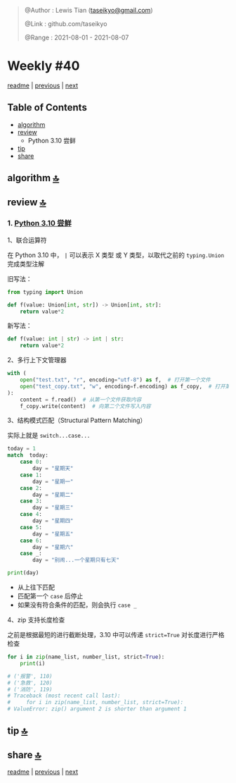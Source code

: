 > @Author  : Lewis Tian (taseikyo@gmail.com)
>
> @Link    : github.com/taseikyo
>
> @Range   : 2021-08-01 - 2021-08-07

# Weekly #40

[readme](../README.md) | [previous](202107W5.md) | [next](202108W2.md)

## Table of Contents

- [algorithm](#algorithm-)
- [review](#review-)
    - Python 3.10 尝鲜
- [tip](#tip-)
- [share](#share-)

## algorithm [🔝](#weekly-40)

## review [🔝](#weekly-40)

### 1. [Python 3.10 尝鲜](https://www.cnblogs.com/dongfangtianyu/p/14713895.html)

1、联合运算符

在 Python 3.10 中， `|` 可以表示 X 类型 或 Y 类型，以取代之前的 `typing.Union` 完成类型注解

旧写法：

```Python
from typing import Union

def f(value: Union[int, str]) -> Union[int, str]:
    return value*2
```

新写法：

```Python
def f(value: int | str) -> int | str:
    return value*2
```

2、多行上下文管理器

```Python
with (
    open("test.txt", "r", encoding="utf-8") as f,  # 打开第一个文件
    open("test_copy.txt", "w", encoding=f.encoding) as f_copy,  # 打开第二个文件
):
    content = f.read()  # 从第一个文件获取内容
    f_copy.write(content)  # 向第二个文件写入内容
```

3、结构模式匹配（Structural Pattern Matching）

实际上就是 `switch...case...`

```Python
today = 1
match  today:
    case 0:
        day = "星期天"
    case 1:
        day = "星期一"
    case 2:
        day = "星期二"
    case 3:
        day = "星期三"
    case 4:
        day = "星期四"
    case 5:
        day = "星期五"
    case 6:
        day = "星期六"
    case _:
        day = "别闹...一个星期只有七天"

print(day)
```

- 从上往下匹配
- 匹配第一个 `case` 后停止
- 如果没有符合条件的匹配，则会执行 `case _`

4、zip 支持长度检查

之前是根据最短的进行截断处理，3.10 中可以传递 `strict=True` 对长度进行严格检查

```Python
for i in zip(name_list, number_list, strict=True):
    print(i)

# ('报警', 110)
# ('急救', 120)
# ('消防', 119)
# Traceback (most recent call last):
#     for i in zip(name_list, number_list, strict=True):
# ValueError: zip() argument 2 is shorter than argument 1
```

## tip [🔝](#weekly-40)

## share [🔝](#weekly-40)

[readme](../README.md) | [previous](202107W5.md) | [next](202108W2.md)
